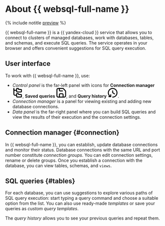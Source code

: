 # About {{ websql-full-name }}

{% include notitle [preview](../../_includes/note-preview-by-request.md) %}

{{ websql-full-name }} is a {{ yandex-cloud }} service that allows you to connect to clusters of managed databases, work with databases, tables, and schemas, and execute SQL queries. The service operates in your browser and offers convenient suggestions for SQL query execution.

## User interface

To work with {{ websql-full-name }}, use:

* _Control panel_ is the far-left panel with icons for **Connection manager** ![image](../../_assets/websql/connections.svg), **Saved queries** ![image](../../_assets/websql/template.svg), and **Query history** ![image](../../_assets/websql/history.svg).
* _Connection manager_ is a panel for viewing existing and adding new database connections.
* _Data panel_ is the far-right panel where you can build SQL queries and view the results of their execution and the connection settings.

## Connection manager {#connection}

In {{ websql-full-name }}, you can establish, update database connections and monitor their status. Database connections with the same URL and port number constitute _connection groups_. You can edit connection settings, rename or delete groups. Once you establish a connection with the database, you can view tables, schemas, and `views`.

## SQL queries {#tables}

For each database, you can use suggestions to explore various paths of SQL query execution: start typing a query command and choose a suitable option from the list. You can also use ready-made _templates_ or save your queries as _custom query templates_.

The _query history_ allows you to see your previous queries and repeat them.
